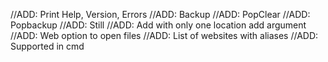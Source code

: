 //ADD: Print Help, Version, Errors
//ADD: Backup
//ADD: PopClear
//ADD: Popbackup
//ADD: Still
//ADD: Add with only one location add argument
//ADD: Web option to open files
//ADD: List of websites with aliases
//ADD: Supported in cmd
